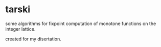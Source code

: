 # tarski

some algorithms for fixpoint computation of monotone functions on the integer lattice.

created for my disertation.
